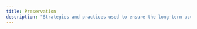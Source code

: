 ```yaml
---
title: Preservation
description: "Strategies and practices used to ensure the long-term accessibility and integrity of digital works, addressing challenges such as technological obsolescence and format compatibility"
---
```

